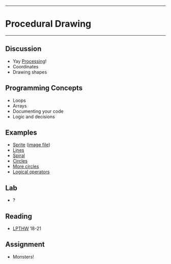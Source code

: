 --------------------------------
# Procedural Drawing
--------------------------------

## Discussion
- Yay [Processing][]!
- Coordinates
- Drawing shapes

## Programming Concepts
- Loops
- Arrays
- Documenting your code
- Logic and decisions
 
## Examples
- [Sprite][] ([image file](pcad.py?page=05-processing/sprite.png))
- [Lines][]
- [Spiral][]
- [Circles][]
- [More circles][]
- [Logical operators][]

## Lab
- ?

## Reading
- [LPTHW](http://learnpythonthehardway.org/book/) 18-21

## Assignment
- Monsters!
	
[Processing]: http://www.processing.org/
[Sprite]: pcad.py?page=05-processing/sprite.py
[Lines]: pcad.py?page=05-processing/lines.py
[Circles]: pcad.py?page=05-processing/circles.py
[Spiral]: pcad.py?page=05-processing/spiral.py
[More circles]: pcad.py?page=05-processing/moreCircles.py
[Logical operators]: pcad.py?page=05-processing/logicalOps.py
